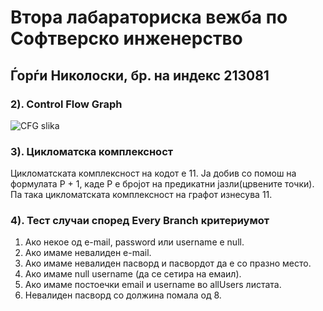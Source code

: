 # Втора лабараториска вежба по Софтверско инженерство

## Ѓорѓи Николоски, бр. на индекс 213081

### 2). Control Flow Graph
![CFG slika](https://github.com/GorgiNikoloski/SI_2023_lab2_213081/assets/127355009/318e249a-6eb5-4ba5-9e01-d9f293630dea)
### 3). Цикломатска комплексност
Цикломатската комплексност на кодот е 11. 
Ја добив со помош на формулата P + 1, каде P е
бројот на предикатни јазли(црвените точки).
Па така цикломатската комплексност на графот изнесува 11.

### 4). Тест случаи според Every Branch критериумот
1. Ако некое од e-mail, password или username е null.
2. Ако имаме невалиден e-mail.
3. Ако имаме невалиден пасворд и пасвордот да е со празно место.
4. Ако имаме null username (да се  сетира на емаил).
5. Ако имаме постоечки email и username во allUsers листата.
6. Невалиден пасворд со должина помала од 8.